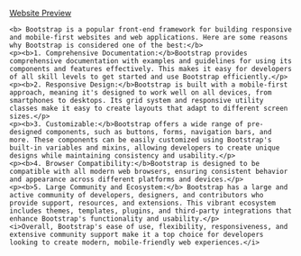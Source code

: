 <a href="https://master--bootstrapwebsitedesing.netlify.app/">Website Preview</a>

    <b> Bootstrap is a popular front-end framework for building responsive and mobile-first websites and web applications. Here are some reasons why Bootstrap is considered one of the best:</b>
    <p><b>1. Comprehensive Documentation:</b>Bootstrap provides comprehensive documentation with examples and guidelines for using its components and features effectively. This makes it easy for developers of all skill levels to get started and use Bootstrap efficiently.</p>
    <p><b>2. Responsive Design:</b>Bootstrap is built with a mobile-first approach, meaning it's designed to work well on all devices, from smartphones to desktops. Its grid system and responsive utility classes make it easy to create layouts that adapt to different screen sizes.</p>
    <p><b>3. Customizable:</b>Bootstrap offers a wide range of pre-designed components, such as buttons, forms, navigation bars, and more. These components can be easily customized using Bootstrap's built-in variables and mixins, allowing developers to create unique designs while maintaining consistency and usability.</p>
    <p><b>4. Browser Compatibility:</b>Bootstrap is designed to be compatible with all modern web browsers, ensuring consistent behavior and appearance across different platforms and devices.</p>
    <p><b>5. Large Community and Ecosystem:</b> Bootstrap has a large and active community of developers, designers, and contributors who provide support, resources, and extensions. This vibrant ecosystem includes themes, templates, plugins, and third-party integrations that enhance Bootstrap's functionality and usability.</p>
    <i>Overall, Bootstrap's ease of use, flexibility, responsiveness, and extensive community support make it a top choice for developers looking to create modern, mobile-friendly web experiences.</i>
